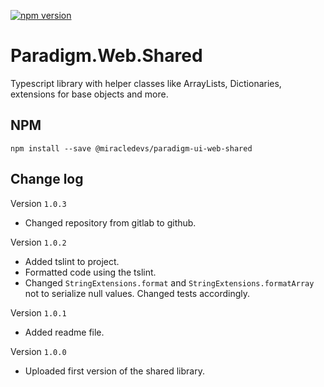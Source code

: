 [![npm version](https://badge.fury.io/js/%40miracledevs%2Fparadigm-ui-web-shared.svg)](https://badge.fury.io/js/%40miracledevs%2Fparadigm-ui-web-shared)

# Paradigm.Web.Shared
Typescript library with helper classes like ArrayLists, Dictionaries, extensions for base objects and more.

NPM
---
```
npm install --save @miracledevs/paradigm-ui-web-shared
```


Change log
---

Version `1.0.3`
- Changed repository from gitlab to github.

Version `1.0.2`
- Added tslint to project.
- Formatted code using the tslint.
- Changed `StringExtensions.format` and `StringExtensions.formatArray` not to serialize null values.
  Changed tests accordingly.

Version `1.0.1`
- Added readme file.

Version `1.0.0`
- Uploaded first version of the shared library.

